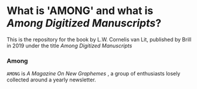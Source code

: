 # What is 'AMONG' and what is _Among Digitized Manuscripts_?

This is the repository for the book by L.W. Cornelis van Lit, published by Brill in 2019 under the title _Among Digitized Manuscripts_

### Among
```AMONG``` is _A Magazine On New Graphemes_ , a group of enthusiasts losely collected around a yearly newsletter.
